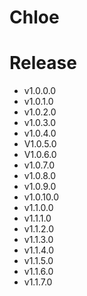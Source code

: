 # Chloe

# Release
  - v1.0.0.0
  - v1.0.1.0
  - v1.0.2.0
  - v1.0.3.0
  - v1.0.4.0
  - V1.0.5.0
  - V1.0.6.0
  - v1.0.7.0
  - v1.0.8.0
  - v1.0.9.0
  - v1.0.10.0
  - v1.1.0.0
  - v1.1.1.0
  - v1.1.2.0
  - v1.1.3.0
  - v1.1.4.0
  - v1.1.5.0
  - v1.1.6.0
  - v1.1.7.0
